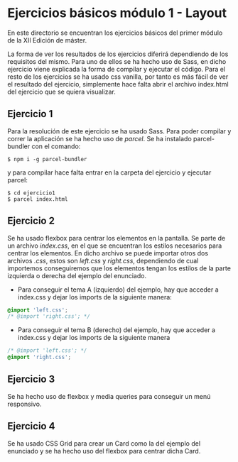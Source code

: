 # Ejercicios básicos módulo 1 - Layout

En este directorio se encuentran los ejercicios básicos del primer módulo de la XII Edición de máster.

La forma de ver los resultados de los ejercicios diferirá dependiendo de los requisitos del mismo. Para uno de ellos se ha hecho uso de Sass, en dicho ejercicio viene explicada la forma de compilar y ejecutar el código. Para el resto de los ejercicios se ha usado css vanilla, por tanto es más fácil de ver el resultado del ejercicio, simplemente hace falta abrir el archivo index.html del ejercicio que se quiera visualizar.

## Ejercicio 1

Para la resolución de este ejercicio se ha usado Sass. Para poder compilar y correr la aplicación se ha hecho uso de *parcel*. Se ha instalado parcel-bundler con el comando:

```console
$ npm i -g parcel-bundler
```

y para compilar hace falta entrar en la carpeta del ejercicio y ejecutar parcel:

```console
$ cd ejercicio1
$ parcel index.html
```

## Ejercicio 2

Se ha usado flexbox para centrar los elementos en la pantalla. Se parte de un archivo *index.css*, en el que se encuentran los estilos necesarios para centrar los elementos. En dicho archivo se puede importar otros dos archivos *.css*, estos son *left.css* y *right.css*, dependiendo de cual importemos conseguiremos que los elementos tengan los estilos de la parte izquierda o derecha del ejemplo del enunciado.

* Para conseguir el tema A (izquierdo) del ejemplo, hay que acceder a index.css y dejar los imports de la siguiente manera:
```css
@import 'left.css';
/* @import 'right.css'; */
```

* Para conseguir el tema B (derecho) del ejemplo, hay que acceder a index.css y dejar los imports de la siguiente manera
```css
/* @import 'left.css'; */
@import 'right.css';
```

## Ejercicio 3

Se ha hecho uso de flexbox y media queries para conseguir un menú responsivo.

## Ejercicio 4

Se ha usado CSS Grid para crear un Card como la del ejemplo del enunciado y se ha hecho uso del flexbox para centrar dicha Card.
